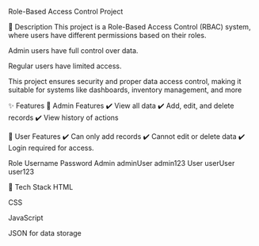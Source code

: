 Role-Based Access Control Project 

🚀 Description
This project is a Role-Based Access Control (RBAC) system, where users have different permissions based on their roles.

Admin users have full control over data.

Regular users have limited access.

This project ensures security and proper data access control, making it suitable for systems like dashboards, inventory management, and more

✨ Features
🔹 Admin Features
✔️ View all data
✔️ Add, edit, and delete records
✔️ View history of actions

🔹 User Features
✔️ Can only add records
✔️ Cannot edit or delete data
✔️ Login required for access.

Role	Username	Password
Admin	adminUser	admin123
User	userUser	user123


🚀 Tech Stack
HTML

CSS

JavaScript

JSON for data storage
